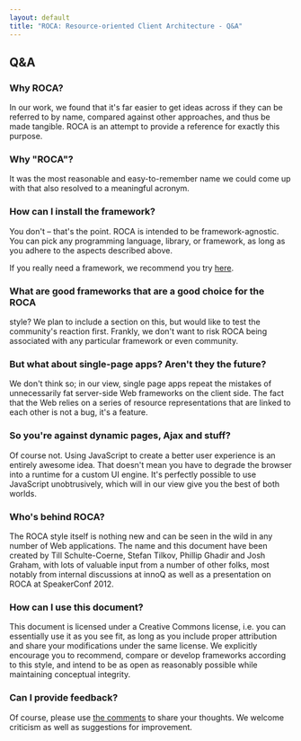 ```yaml
---
layout: default
title: "ROCA: Resource-oriented Client Architecture - Q&A"
---
```


Q&A
---

### Why ROCA?

In our work, we found that it's far easier to get ideas
across if they can be referred to by name, compared against
other approaches, and thus be made tangible. ROCA is an attempt
to provide a reference for exactly this purpose.

### Why "ROCA"?

It was the most reasonable and easy-to-remember name we could
come up with that also resolved to a meaningful acronym.

### How can I install the framework?

You don't &#8211; that's the point. ROCA is
intended to be framework-agnostic. You can pick any programming
language, library, or framework, as long as you adhere to the
aspects described above.

If you really need a framework, we recommend you
try [here](http://www.dafk.net/what/).

### What are good frameworks that are a good choice for the ROCA
style?  We plan to include a section on this, but would like to test
the community's reaction first. Frankly, we don't want to risk ROCA
being associated with any particular framework or even community.

### But what about single-page apps? Aren't they the future?

We don't think so; in our view, single page apps repeat the
mistakes of unnecessarily fat server-side Web frameworks on
the client side. The fact that the Web relies on a series of
resource representations that are linked to each other is not
a bug, it's a feature.

### So you're against dynamic pages, Ajax and stuff?

Of course not. Using JavaScript to create a better user experience is
an entirely awesome idea. That doesn't mean you have to degrade the
browser into a runtime for a custom UI engine. It's perfectly possible
to use JavaScript unobtrusively, which will in our view give you the
best of both worlds.
  
### Who's behind ROCA?

The ROCA style itself is nothing new and can be seen in the
wild in any number of Web applications. The name and this
document have been created by Till Schulte-Coerne, Stefan
Tilkov, Phillip Ghadir and Josh Graham, with lots of valuable input
from a number of other folks, most notably from internal discussions
at innoQ as well as a presentation on ROCA at SpeakerConf 2012.

### How can I use this document?

This document is licensed under a Creative Commons license,
i.e. you can essentially use it as you see fit, as long as you
include proper attribution and share your modifications under
the same license. We explicitly encourage you to recommend,
compare or develop frameworks according to this style, and
intend to be as open as reasonably possible while maintaining
conceptual integrity.

### Can I provide feedback?  

Of course, please use <a href='./discussion.html'>the comments</a> to share your thoughts. We
welcome criticism as well as suggestions for improvement.
